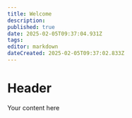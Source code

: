 ```yaml
---
title: Welcome
description: 
published: true
date: 2025-02-05T09:37:04.931Z
tags: 
editor: markdown
dateCreated: 2025-02-05T09:37:02.833Z
---
```


# Header
Your content here